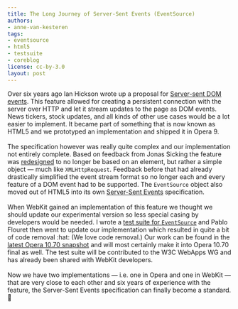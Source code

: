 ```yaml
---
title: The Long Journey of Server-Sent Events (EventSource)
authors:
- anne-van-kesteren
tags:
- eventsource
- html5
- testsuite
- coreblog
license: cc-by-3.0
layout: post
---
```

Over six years ago Ian Hickson wrote up a proposal for <a href="http://ln.hixie.ch/?count=1&amp;start=1083167110">Server-sent DOM events</a>. This feature allowed for creating a persistent connection with the server over HTTP and let it stream updates to the page as DOM events. News tickers, stock updates, and all kinds of other use cases would be a lot easier to implement. It became part of something that is now known as HTML5 and we prototyped an implementation and shipped it in Opera 9.<br/><br/>The specification however was really quite complex and our implementation not entirely complete. Based on feedback from Jonas Sicking the feature was <a href="http://lists.whatwg.org/htdig.cgi/whatwg-whatwg.org/2009-February/018660.html" title="eventsource/RemoteEventSource wierdness">redesigned</a> to no longer be based on an element, but rather a simple object — much like <code>XMLHttpRequest</code>. Feedback before that had already drastically simplified the event stream format so no longer each and every feature of a DOM event had to be supported. The <code>EventSource</code> object also moved out of HTML5 into its own <a href="http://dev.w3.org/html5/eventsource/">Server-Sent Events</a> specification.<br/><br/>When WebKit gained an implementation of this feature we thought we should update our experimental version so less special casing by developers would be needed. I wrote a <a href="http://tc.labs.opera.com/apis/EventSource/">test suite for <code>EventSource</code></a> and Pablo Flouret then went to update our implementation which resulted in quite a bit of code removal :hat: (We love code removal.) Our work can be found in the <a href="http://my.opera.com/desktopteam/blog/2010/10/11/websockets">latest Opera 10.70 snapshot</a> and will most certainly make it into Opera 10.70 final as well. The test suite will be contributed to the W3C WebApps WG and has already been shared with WebKit developers.<br/><br/>Now we have two implementations — i.e. one in Opera and one in WebKit — that are very close to each other and six years of experience with the feature, the Server-Sent Events specification can finally become a standard. :beer:
